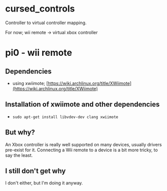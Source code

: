 # cursed_controls
Controller to virtual controller mapping.

For now;
wii remote -> virtual xbox controller

# pi0 - wii remote
## Dependencies
- using xwiimote; [https://wiki.archlinux.org/title/XWiimote](https://wiki.archlinux.org/title/XWiimote)

## Installation of xwiimote and other dependencies
- `sudo apt-get install libvdev-dev clang xwiimote`

## But why?

An Xbox controller is really well supported on many devices, usually drivers pre-exist for it.
Connecting a Wii remote to a device is a bit more tricky, to say the least.

## I still don't get why

I don't either, but I'm doing it anyway.
